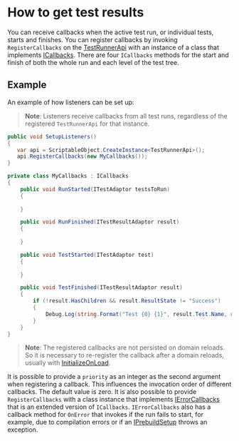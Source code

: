 # How to get test results

You can receive callbacks when the active test run, or individual tests, starts and finishes. You can register callbacks
by invoking `RegisterCallbacks` on the [TestRunnerApi](./reference-test-runner-api.md) with an instance of a class that
implements [ICallbacks](./reference-icallbacks.md). There are four `ICallbacks` methods for the start and finish of both
the whole run and each level of the test tree.

## Example

An example of how listeners can be set up:

> **Note**: Listeners receive callbacks from all test runs, regardless of the registered `TestRunnerApi` for that instance.

``` C#
public void SetupListeners()
{
   var api = ScriptableObject.CreateInstance<TestRunnerApi>();
   api.RegisterCallbacks(new MyCallbacks());
}

private class MyCallbacks : ICallbacks
{
    public void RunStarted(ITestAdaptor testsToRun)
    {
       
    }

    public void RunFinished(ITestResultAdaptor result)
    {
       
    }

    public void TestStarted(ITestAdaptor test)
    {
       
    }

    public void TestFinished(ITestResultAdaptor result)
    {
        if (!result.HasChildren && result.ResultState != "Success")
        {
            Debug.Log(string.Format("Test {0} {1}", result.Test.Name, result.ResultState));
        }
    }
}
```

> **Note**: The registered callbacks are not persisted on domain reloads. So it is necessary to re-register the callback after a domain reloads, usually with [InitializeOnLoad](https://docs.unity3d.com/Manual/RunningEditorCodeOnLaunch.html).

It is possible to provide a `priority` as an integer as the second argument when registering a callback. This influences
the invocation order of different callbacks. The default value is zero. It is also possible to
provide `RegisterCallbacks` with a class instance that implements [IErrorCallbacks](./reference-ierror-callbacks.md)
that is an extended version of `ICallbacks`. `IErrorCallbacks` also has a callback method for `OnError` that invokes if
the run fails to start, for example, due to compilation errors or if
an [IPrebuildSetup](./reference-setup-and-cleanup.md) throws an exception. 